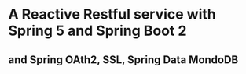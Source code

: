 # A Reactive Restful service with Spring 5 and Spring Boot 2
## and Spring OAth2, SSL, Spring Data MondoDB